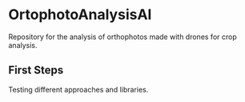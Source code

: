# OrtophotoAnalysisAI
Repository for the analysis of orthophotos made with drones for crop analysis.

## First Steps
Testing different approaches and libraries.
